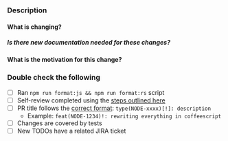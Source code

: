 ### Description

#### What is changing?

##### Is there new documentation needed for these changes?

#### What is the motivation for this change?

<!-- If this is a bug, it helps to describe the current behavior and a clear outline of the expected behavior -->
<!-- If this is a feature, it helps to describe the new use case enabled by this change -->

<!--
Contributors!
First of all, thank you so much!!
If you haven't already, it would greatly help the team review this work in a timely manner if you create a JIRA ticket to track this PR.
You can do that here: https://jira.mongodb.org/projects/NODE
-->

### Double check the following

- [ ] Ran `npm run format:js && npm run format:rs` script
- [ ] Self-review completed using the [steps outlined here](https://github.com/mongodb/node-mongodb-native/blob/HEAD/CONTRIBUTING.md#reviewer-guidelines)
- [ ] PR title follows the [correct format](https://www.conventionalcommits.org/en/v1.0.0/): `type(NODE-xxxx)[!]: description`
  - Example: `feat(NODE-1234)!: rewriting everything in coffeescript`
- [ ] Changes are covered by tests
- [ ] New TODOs have a related JIRA ticket
